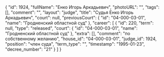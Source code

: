 {
    "id": 1924,
    "fullName": "Енко Игорь Аркадьевич",
    "photoURL": "",
    "tags": [],
    "comment": "",
    "layout": "judge",
    "title": "Судья Енко Игорь Аркадьевич",
    "court": null,
    "previousCourt": {
        "id": "04-000-03-01",
        "name": "Гродненский областной суд"
    },
    "career": [
        {
            "id": 220,
            "term": null,
            "type": "released",
            "court": {
                "id": "04-000-03-01",
                "name": "Гродненский областной суд"
            },
            "extra": [],
            "comment": "по собственному желанию",
            "house_id": "04-000-03-01",
            "judge_id": 1924,
            "position": "член суда",
            "term_type": "",
            "timestamp": "1995-01-23",
            "decree_number": "21"
        }
    ]
}